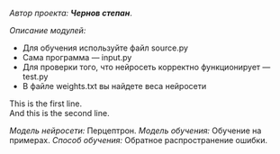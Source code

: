 *Автор проекта:* ***Чернов степан***.

*Описание модулей:*
- Для обучения используйте файл source.py
- Сама программа — input.py
- Для проверки того, что нейросеть корректно функционирует — test.py
- В файле weights.txt вы найдете веса нейросети

This is the first line.  
And this is the second line.	

*Модель нейросети:* Перцептрон.
*Модель обучения:* Обучение на примерах.
*Способ обучения:* Обратное распространение ошибки.
